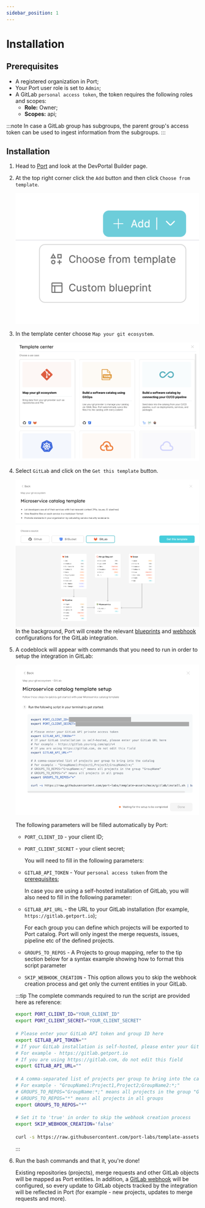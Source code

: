 ```yaml
---
sidebar_position: 1
---
```


# Installation

## Prerequisites

- A registered organization in Port;
- Your Port user role is set to `Admin`;
- A GitLab `personal access token`, the token requires the following roles and scopes:
  - **Role:** Owner;
  - **Scopes:** api;

:::note
In case a GitLab group has subgroups, the parent group's access token can be used to ingest information from the subgroups.
:::

## Installation

1. Head to [Port](https://app.getport.io/dev-portal) and look at the DevPortal Builder page.
2. At the top right corner click the `Add` button and then click `Choose from template`.

   ![Choose From Template](../../../../../static/img/build-your-software-catalog/sync-data-to-catalog/gitlab/choose-from-template-button.png)

3. In the template center choose `Map your git ecosystem`.

   ![Choose a use case](../../../../../static/img/build-your-software-catalog/sync-data-to-catalog/gitlab/template-center.png)

4. Select `GitLab` and click on the `Get this template` button.

   ![Get this template](../../../../../static/img/build-your-software-catalog/sync-data-to-catalog/gitlab/get-this-template.png)
   In the background, Port will create the relevant [blueprints](../../../define-your-data-model/setup-blueprint/setup-blueprint.md) and [webhook](../../webhook/webhook.md) configurations for the GitLab integration.

5. A codeblock will appear with commands that you need to run in order to setup the integration in GitLab:

   ![Script run commands](../../../../../static/img/build-your-software-catalog/sync-data-to-catalog/gitlab/gitlab-script-step.png)

   The following parameters will be filled automatically by Port:

   - `PORT_CLIENT_ID` - your client ID;
   - `PORT_CLIENT_SECRET` - your client secret;

     You will need to fill in the following parameters:

   - `GITLAB_API_TOKEN` - Your `personal access token` from the [prerequisites](#prerequisites);

     In case you are using a self-hosted installation of GitLab, you will also need to fill in the following parameter:

   - `GITLAB_API_URL` - the URL to your GitLab installation (for example, `https://gitlab.getport.io`);

     For each group you can define which projects will be exported to Port catalog.
     Port will only ingest the merge requests, issues, pipeline etc of the defined projects.

   - `GROUPS_TO_REPOS` - A Projects to group mapping, refer to the tip section below for a syntax example showing how to format this script parameter

   - `SKIP_WEBHOOK_CREATION` - This option allows you to skip the webhook creation process and get only the current entities in your GitLab.

   :::tip
   The complete commands required to run the script are provided here as reference:

   ```bash showLineNumbers
   export PORT_CLIENT_ID="YOUR_CLIENT_ID"
   export PORT_CLIENT_SECRET="YOUR_CLIENT_SECRET"

   # Please enter your GitLab API token and group ID here
   export GITLAB_API_TOKEN=""
   # If your GitLab installation is self-hosted, please enter your GitLab URL here
   # For example - https://gitlab.getport.io
   # If you are using https://gitlab.com, do not edit this field
   export GITLAB_API_URL=""

   # A comma-separated list of projects per group to bring into the catalog
   # For example - "GroupName1:Project1,Project2;GroupName2:*;"
   # GROUPS_TO_REPOS="GroupName:*;" means all projects in the group "GroupName"
   # GROUPS_TO_REPOS="*" means all projects in all groups
   export GROUPS_TO_REPOS="*"

   # Set it to 'true' in order to skip the webhook creation process
   export SKIP_WEBHOOK_CREATION='false'

   curl -s https://raw.githubusercontent.com/port-labs/template-assets/main/gitlab/install.sh | bash
   ```

   :::

6. Run the bash commands and that it, you're done!

   Existing repositories (projects), merge requests and other GitLab objects will be mapped as Port entities. In addition, a [GitLab webhook](https://docs.gitlab.com/ee/user/project/integrations/webhooks.html) will be configured, so every update to GitLab objects tracked by the integration will be reflected in Port (for example - new projects, updates to merge requests and more).
